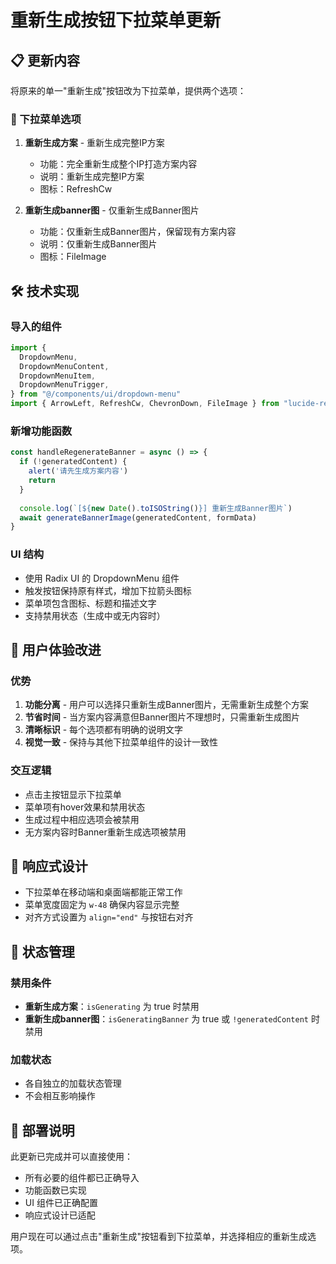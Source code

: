 # 重新生成按钮下拉菜单更新

## 📋 更新内容

将原来的单一"重新生成"按钮改为下拉菜单，提供两个选项：

### 🔄 下拉菜单选项

1. **重新生成方案** - 重新生成完整IP方案
   - 功能：完全重新生成整个IP打造方案内容
   - 说明：重新生成完整IP方案
   - 图标：RefreshCw

2. **重新生成banner图** - 仅重新生成Banner图片  
   - 功能：仅重新生成Banner图片，保留现有方案内容
   - 说明：仅重新生成Banner图片
   - 图标：FileImage

## 🛠️ 技术实现

### 导入的组件
```typescript
import {
  DropdownMenu,
  DropdownMenuContent,
  DropdownMenuItem,
  DropdownMenuTrigger,
} from "@/components/ui/dropdown-menu"
import { ArrowLeft, RefreshCw, ChevronDown, FileImage } from "lucide-react"
```

### 新增功能函数
```typescript
const handleRegenerateBanner = async () => {
  if (!generatedContent) {
    alert('请先生成方案内容')
    return
  }
  
  console.log(`[${new Date().toISOString()}] 重新生成Banner图片`)
  await generateBannerImage(generatedContent, formData)
}
```

### UI 结构
- 使用 Radix UI 的 DropdownMenu 组件
- 触发按钮保持原有样式，增加下拉箭头图标
- 菜单项包含图标、标题和描述文字
- 支持禁用状态（生成中或无内容时）

## 🎯 用户体验改进

### 优势
1. **功能分离** - 用户可以选择只重新生成Banner图片，无需重新生成整个方案
2. **节省时间** - 当方案内容满意但Banner图片不理想时，只需重新生成图片
3. **清晰标识** - 每个选项都有明确的说明文字
4. **视觉一致** - 保持与其他下拉菜单组件的设计一致性

### 交互逻辑
- 点击主按钮显示下拉菜单
- 菜单项有hover效果和禁用状态
- 生成过程中相应选项会被禁用
- 无方案内容时Banner重新生成选项被禁用

## 📱 响应式设计

- 下拉菜单在移动端和桌面端都能正常工作
- 菜单宽度固定为 `w-48` 确保内容显示完整
- 对齐方式设置为 `align="end"` 与按钮右对齐

## 🔧 状态管理

### 禁用条件
- **重新生成方案**：`isGenerating` 为 true 时禁用
- **重新生成banner图**：`isGeneratingBanner` 为 true 或 `!generatedContent` 时禁用

### 加载状态
- 各自独立的加载状态管理
- 不会相互影响操作

## 🚀 部署说明

此更新已完成并可以直接使用：
- 所有必要的组件都已正确导入
- 功能函数已实现
- UI 组件已正确配置
- 响应式设计已适配

用户现在可以通过点击"重新生成"按钮看到下拉菜单，并选择相应的重新生成选项。